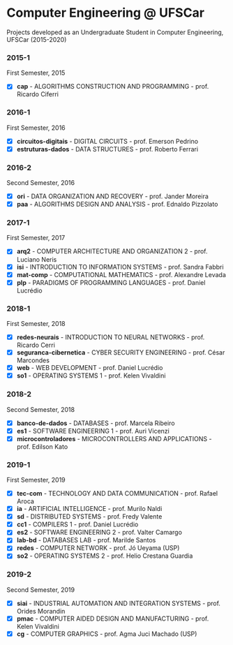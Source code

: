 # Computer Engineering @ UFSCar
Projects developed as an Undergraduate Student in Computer Engineering, UFSCar (2015-2020)

### 2015-1
First Semester, 2015
- [x] **cap** - ALGORITHMS CONSTRUCTION AND PROGRAMMING - prof. Ricardo Ciferri

### 2016-1
First Semester, 2016
- [x] **circuitos-digitais** - DIGITAL CIRCUITS - prof. Emerson Pedrino
- [x] **estruturas-dados** - DATA STRUCTURES - prof. Roberto Ferrari

### 2016-2
Second Semester, 2016
- [x] **ori** - DATA ORGANIZATION AND RECOVERY - prof. Jander Moreira
- [x] **paa** - ALGORITHMS DESIGN AND ANALYSIS - prof. Ednaldo Pizzolato

### 2017-1
First Semester, 2017
- [x] **arq2** - COMPUTER ARCHITECTURE AND ORGANIZATION 2 - prof. Luciano Neris
- [x] **isi** - INTRODUCTION TO INFORMATION SYSTEMS - prof. Sandra Fabbri
- [x] **mat-comp** - COMPUTATIONAL MATHEMATICS - prof. Alexandre Levada
- [x] **plp** - PARADIGMS OF PROGRAMMING LANGUAGES - prof. Daniel Lucrédio

### 2018-1
First Semester, 2018
- [x] **redes-neurais** - INTRODUCTION TO NEURAL NETWORKS - prof. Ricardo Cerri
- [x] **seguranca-cibernetica** - CYBER SECURITY ENGINEERING - prof. César Marcondes
- [x] **web** - WEB DEVELOPMENT - prof. Daniel Lucrédio
- [x] **so1** - OPERATING SYSTEMS 1 - prof. Kelen Vivaldini

### 2018-2
Second Semester, 2018
- [x] **banco-de-dados** - DATABASES - prof. Marcela Ribeiro
- [x] **es1** - SOFTWARE ENGINEERING 1 - prof. Auri Vicenzi
- [x] **microcontroladores** - MICROCONTROLLERS AND APPLICATIONS - prof. Edilson Kato

### 2019-1
First Semester, 2019
- [x] **tec-com** - TECHNOLOGY AND DATA COMMUNICATION - prof. Rafael Aroca
- [X] **ia** - ARTIFICIAL INTELLIGENCE - prof. Murilo Naldi
- [x] **sd** - DISTRIBUTED SYSTEMS - prof. Fredy Valente
- [x] **cc1** - COMPILERS 1 - prof. Daniel Lucrédio
- [x] **es2** - SOFTWARE ENGINEERING 2 - prof. Valter Camargo
- [x] **lab-bd** - DATABASES LAB - prof. Marilde Santos 
- [x] **redes** - COMPUTER NETWORK - prof. Jó Ueyama (USP) 
- [x] **so2** - OPERATING SYSTEMS 2 - prof. Helio Crestana Guardia

### 2019-2
Second Semester, 2019
- [x] **siai** - INDUSTRIAL AUTOMATION AND INTEGRATION SYSTEMS - prof. Orides Morandin
- [x] **pmac** - COMPUTER AIDED DESIGN AND MANUFACTURING - prof. Kelen Vivaldini
- [x] **cg** - COMPUTER GRAPHICS - prof. Agma Juci Machado (USP)
